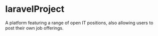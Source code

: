 # laravelProject
A platform featuring a range of open IT positions, also allowing users to post their own job offerings.
